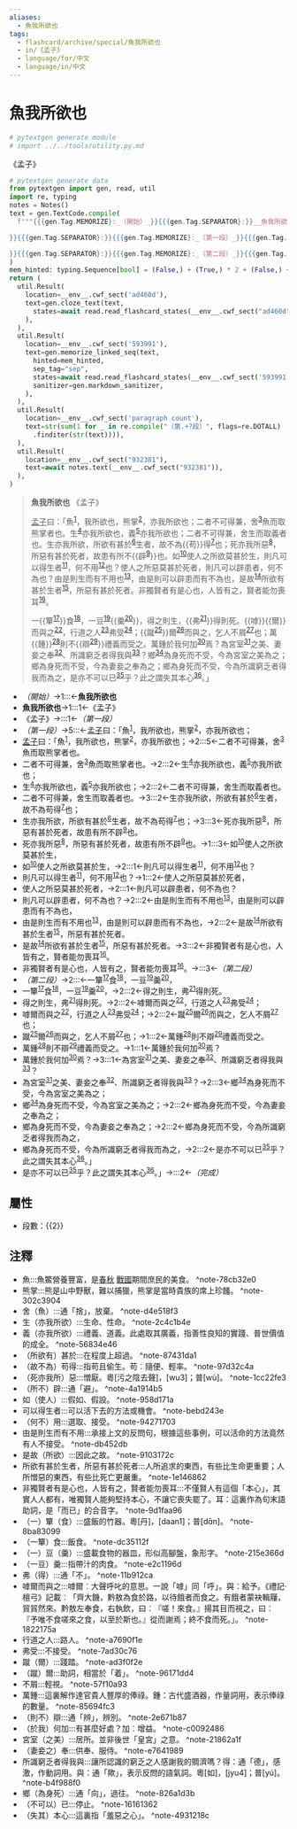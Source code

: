 ```yaml
---
aliases:
  - 魚我所欲也
tags:
  - flashcard/archive/special/魚我所欲也
  - in/《孟子》
  - language/for/中文
  - language/in/中文
---
```


# 魚我所欲也

```Python
# pytextgen generate module
# import ../../tools/utility.py.md
```

《孟子》

```Python
# pytextgen generate data
from pytextgen import gen, read, util
import re, typing
notes = Notes()
text = gen.TextCode.compile(
  f"""{{{gen.Tag.MEMORIZE}:_（開始）_}}{{{gen.Tag.SEPARATOR}:}}__魚我所欲也__{{{gen.Tag.TEXT}: }}{{{gen.Tag.SEPARATOR}:}}《孟子》{{{gen.Tag.TEXT}:

}}{{{gen.Tag.SEPARATOR}:}}{{{gen.Tag.MEMORIZE}:_（第一段）_}}{{{gen.Tag.SEPARATOR}:}}<u>孟子</u>曰：「魚{notes.embed("魚", "魚鱉營養豐富，是<u>春秋</u>&nbsp;<u>戰國</u>期間庶民的美食。")}，我所欲也，熊掌{notes.embed("熊掌", "熊是山中野獸，難以捕獵，熊掌是當時貴族的席上珍饈。")}，亦我所欲也；{{{gen.Tag.SEPARATOR}:}}二者不可得兼，舍{notes.embed("舍（魚）", "通「捨」，放棄。")}魚而取熊掌者也。{{{gen.Tag.SEPARATOR}:}}生{notes.embed("生（亦我所欲）", "生命、性命。")}亦我所欲也，義{notes.embed("義（亦我所欲）", "禮義、道義。此處取其廣義，指善性良知的實踐、普世價值的成全。")}亦我所欲也；{{{gen.Tag.SEPARATOR}:}}二者不可得兼，舍生而取義者也。{{{gen.Tag.SEPARATOR}:}}生亦我所欲，所欲有甚於{notes.embed("（所欲有）甚於", "在程度上超過。")}生者，故不為{hard("苟")}得{notes.embed("（故不為）苟得", "指苟且偷生。苟︰隨便、輕率。")}也；{{{gen.Tag.SEPARATOR}:}}死亦我所惡{notes.embed("（死亦我所）惡", "憎厭。粵[污之陰去聲]，[wu3]；普[wù]。")}，所惡有甚於死者，故患有所不{hard(f"辟{notes.embed('（所不）辟', '通「避」。')}")}也。{{{gen.Tag.SEPARATOR}:}}如{notes.embed("如（使人）", "假如、假設。")}使人之所欲莫甚於生，{{{gen.Tag.SEPARATOR}:}}則凡可以得生者{notes.embed("可以得生者", "可以活下去的方法或機會。")}，何不用{notes.embed("（何不）用", "選取、接受。")}也？{{{gen.Tag.SEPARATOR}:}}使人之所惡莫甚於死者，{{{gen.Tag.SEPARATOR}:}}則凡可以辟患者，何不為也？{{{gen.Tag.SEPARATOR}:}}由是則生而有不用也{notes.embed("由是則生而有不用", "承接上文的反問句，根據這些事例，可以活命的方法竟然有人不接受。")}，由是則可以辟患而有不為也，{{{gen.Tag.SEPARATOR}:}}是故{notes.embed("是故（所欲）", "因此之故。")}所欲有甚於生者{notes.embed("所欲有甚於生者，所惡有甚於死者", "人所追求的東西，有些比生命更重要；人所憎惡的東西，有些比死亡更嚴重。")}，所惡有甚於死者。{{{gen.Tag.SEPARATOR}:}}非獨賢者有是心也，人皆有之，賢者能勿喪耳{notes.embed("非獨賢者有是心也，人皆有之，賢者能勿喪耳", "不僅賢人有這個「本心」，其實人人都有，唯獨賢人能夠堅持本心，不讓它喪失罷了。耳：這裏作為句末語助詞，是「而已」的合音字。")}。{{{gen.Tag.TEXT}:

}}{{{gen.Tag.SEPARATOR}:}}{{{gen.Tag.MEMORIZE}:_（第二段）_}}{{{gen.Tag.SEPARATOR}:}}一{hard(f"簞{notes.embed('（一）簞（食）', '盛飯的竹器。粵[丹]，[daan1]；普[dɑ̄n]。')}")}食{notes.embed('（一簞）食', '飯食。')}，一豆{notes.embed("（一）豆（羹）", "盛載食物的器皿，形似高腳盤，象形字。")}{hard(f"羹{notes.embed('（一豆）羹', '指帶汁的肉食。')}")}，{{{gen.Tag.SEPARATOR}:}}得之則生，{hard(f"弗{notes.embed('弗（得）', '通「不」。')}")}得則死。{{{gen.Tag.SEPARATOR}:}}{hard("嘑")}{hard("爾")}而與之{notes.embed("嘑爾而與之", "嘑爾︰大聲呼叱的意思。一說「嘑」同「呼」。與：給予。《禮記‧檀弓》記載︰「齊大饑，黔敖為食於路，以待餓者而食之。有餓者蒙袂輯屨，貿貿然來。黔敖左奉食，右執飲，曰︰『嗟！來食。』揚其目而視之，曰︰『予唯不食嗟來之食，以至於斯也。』從而謝焉；終不食而死。」。")}，行道之人{notes.embed("行道之人", "路人。")}弗受{notes.embed("弗受", "不接受。")}；{{{gen.Tag.SEPARATOR}:}}{hard(f"蹴{notes.embed('蹴（爾）', '踐踏。')}")}爾{notes.embed("（蹴）爾", "助詞，相當於「着」。")}而與之，乞人不屑{notes.embed("不屑", "輕視。")}也；{{{gen.Tag.SEPARATOR}:}}萬{hard("鍾")}{notes.embed("萬鍾", "這裏解作達官貴人豐厚的俸祿。鍾：古代盛酒器，作量詞用，表示俸祿的數量。")}則不{hard(f"辯{notes.embed('（則不）辯', '通「辨」，辨別。')}")}禮義而受之。{{{gen.Tag.SEPARATOR}:}}萬鍾於我何加{notes.embed("（於我）何加", "有甚麼好處？加︰增益。")}焉？{{{gen.Tag.SEPARATOR}:}}為宮室{notes.embed("宮室（之美）", "居所。並非後世「皇宮」之意。")}之美、妻妾之奉{notes.embed("（妻妾之）奉", "供奉、服侍。")}、所識窮乏者得我與{notes.embed("所識窮乏者得我與", "讓所認識的窮乏之人感謝我的賙濟嗎？得：通「德」，感激，作動詞用。與：通「歟」，表示反問的語氣詞。粵[如]，[jyu4]；普[yú]。")}？{{{gen.Tag.SEPARATOR}:}}鄉{notes.embed("鄉（為身死）", "通「向」，過往。")}為身死而不受，今為宮室之美為之；{{{gen.Tag.SEPARATOR}:}}鄉為身死而不受，今為妻妾之奉為之；{{{gen.Tag.SEPARATOR}:}}鄉為身死而不受，今為所識窮乏者得我而為之，{{{gen.Tag.SEPARATOR}:}}是亦不可以已{notes.embed("（不可以）已", "停止。")}乎？此之謂失其本心{notes.embed("（失其）本心", "這裏指「羞惡之心」。")}。」{{{gen.Tag.SEPARATOR}:}}{{{gen.Tag.MEMORIZE}:_（完成）_}}"""
)
mem_hinted: typing.Sequence[bool] = (False,) + (True,) * 2 + (False,) + (True,) * 13 + (False,) + (True,) * 11 + (False,)
return (
  util.Result(
    location=__env__.cwf_sect('ad460d'),
    text=gen.cloze_text(text,
      states=await read.read_flashcard_states(__env__.cwf_sect("ad460d")),
    ),
  ),
  util.Result(
    location=__env__.cwf_sect('593991'),
    text=gen.memorize_linked_seq(text,
      hinted=mem_hinted,
      sep_tag="sep",
      states=await read.read_flashcard_states(__env__.cwf_sect('593991')),
      sanitizer=gen.markdown_sanitizer,
    ),
  ),
  util.Result(
    location=__env__.cwf_sect('paragraph count'),
    text=str(sum(1 for _ in re.compile("（第.+?段）", flags=re.DOTALL)
      .finditer(str(text)))),
  ),
  util.Result(
    location=__env__.cwf_sect("932381"),
    text=await notes.text(__env__.cwf_sect("932381")),
  ),
)
```

<!--pytextgen generate section="ad460d"--><!-- The following content is generated at 2023-03-21T22:12:54.680730+08:00. Any edits will be overridden! -->

> __魚我所欲也__ 《孟子》
>
> <u>孟子</u>曰：「魚<sup>[1](#^note-78cb32e0)</sup>，我所欲也，熊掌<sup>[2](#^note-302c3904)</sup>，亦我所欲也；二者不可得兼，舍<sup>[3](#^note-d4e518f3)</sup>魚而取熊掌者也。生<sup>[4](#^note-2c4c1b4e)</sup>亦我所欲也，義<sup>[5](#^note-56834e46)</sup>亦我所欲也；二者不可得兼，舍生而取義者也。生亦我所欲，所欲有甚於<sup>[6](#^note-87431da1)</sup>生者，故不為{{苟}}得<sup>[7](#^note-97d32c4a)</sup>也；死亦我所惡<sup>[8](#^note-1cc22fe3)</sup>，所惡有甚於死者，故患有所不{{辟<sup>[9](#^note-4a1914b5)</sup>}}也。如<sup>[10](#^note-958d171a)</sup>使人之所欲莫甚於生，則凡可以得生者<sup>[11](#^note-bebd243e)</sup>，何不用<sup>[12](#^note-94271703)</sup>也？使人之所惡莫甚於死者，則凡可以辟患者，何不為也？由是則生而有不用也<sup>[13](#^note-db452db)</sup>，由是則可以辟患而有不為也，是故<sup>[14](#^note-9103172c)</sup>所欲有甚於生者<sup>[15](#^note-1e146862)</sup>，所惡有甚於死者。非獨賢者有是心也，人皆有之，賢者能勿喪耳<sup>[16](#^note-9d1faa96)</sup>。
>
> 一{{簞<sup>[17](#^note-8ba83099)</sup>}}食<sup>[18](#^note-dc35112f)</sup>，一豆<sup>[19](#^note-215e366d)</sup>{{羹<sup>[20](#^note-e2c1196d)</sup>}}，得之則生，{{弗<sup>[21](#^note-11b912ca)</sup>}}得則死。{{嘑}}{{爾}}而與之<sup>[22](#^note-1822175a)</sup>，行道之人<sup>[23](#^note-a7690f1e)</sup>弗受<sup>[24](#^note-7ad30c76)</sup>；{{蹴<sup>[25](#^note-ad3f0f2e)</sup>}}爾<sup>[26](#^note-96171dd4)</sup>而與之，乞人不屑<sup>[27](#^note-57f10a93)</sup>也；萬{{鍾}}<sup>[28](#^note-85694fc3)</sup>則不{{辯<sup>[29](#^note-2e671b87)</sup>}}禮義而受之。萬鍾於我何加<sup>[30](#^note-c0092486)</sup>焉？為宮室<sup>[31](#^note-21862a1f)</sup>之美、妻妾之奉<sup>[32](#^note-e7641989)</sup>、所識窮乏者得我與<sup>[33](#^note-b4f988f0)</sup>？鄉<sup>[34](#^note-826a1d3b)</sup>為身死而不受，今為宮室之美為之；鄉為身死而不受，今為妻妾之奉為之；鄉為身死而不受，今為所識窮乏者得我而為之，是亦不可以已<sup>[35](#^note-16161362)</sup>乎？此之謂失其本心<sup>[36](#^note-4931218c)</sup>。」

<!--/pytextgen-->

<!--pytextgen generate section="593991"--><!-- The following content is generated at 2024-01-04T20:17:58.028843+08:00. Any edits will be overridden! -->

- _（開始）_→1:::←__魚我所欲也__
- __魚我所欲也__→1:::1←《孟子》
- 《孟子》→:::1←_（第一段）_
- _（第一段）_→5:::←<u>孟子</u>曰：「魚<sup>[1](#^note-78cb32e0)</sup>，我所欲也，熊掌<sup>[2](#^note-302c3904)</sup>，亦我所欲也；
- <u>孟子</u>曰：「魚<sup>[1](#^note-78cb32e0)</sup>，我所欲也，熊掌<sup>[2](#^note-302c3904)</sup>，亦我所欲也；→2:::5←二者不可得兼，舍<sup>[3](#^note-d4e518f3)</sup>魚而取熊掌者也。
- 二者不可得兼，舍<sup>[3](#^note-d4e518f3)</sup>魚而取熊掌者也。→2:::2←生<sup>[4](#^note-2c4c1b4e)</sup>亦我所欲也，義<sup>[5](#^note-56834e46)</sup>亦我所欲也；
- 生<sup>[4](#^note-2c4c1b4e)</sup>亦我所欲也，義<sup>[5](#^note-56834e46)</sup>亦我所欲也；→2:::2←二者不可得兼，舍生而取義者也。
- 二者不可得兼，舍生而取義者也。→3:::2←生亦我所欲，所欲有甚於<sup>[6](#^note-87431da1)</sup>生者，故不為苟得<sup>[7](#^note-97d32c4a)</sup>也；
- 生亦我所欲，所欲有甚於<sup>[6](#^note-87431da1)</sup>生者，故不為苟得<sup>[7](#^note-97d32c4a)</sup>也；→3:::3←死亦我所惡<sup>[8](#^note-1cc22fe3)</sup>，所惡有甚於死者，故患有所不辟<sup>[9](#^note-4a1914b5)</sup>也。
- 死亦我所惡<sup>[8](#^note-1cc22fe3)</sup>，所惡有甚於死者，故患有所不辟<sup>[9](#^note-4a1914b5)</sup>也。→1:::3←如<sup>[10](#^note-958d171a)</sup>使人之所欲莫甚於生，
- 如<sup>[10](#^note-958d171a)</sup>使人之所欲莫甚於生，→2:::1←則凡可以得生者<sup>[11](#^note-bebd243e)</sup>，何不用<sup>[12](#^note-94271703)</sup>也？
- 則凡可以得生者<sup>[11](#^note-bebd243e)</sup>，何不用<sup>[12](#^note-94271703)</sup>也？→1:::2←使人之所惡莫甚於死者，
- 使人之所惡莫甚於死者，→2:::1←則凡可以辟患者，何不為也？
- 則凡可以辟患者，何不為也？→2:::2←由是則生而有不用也<sup>[13](#^note-db452db)</sup>，由是則可以辟患而有不為也，
- 由是則生而有不用也<sup>[13](#^note-db452db)</sup>，由是則可以辟患而有不為也，→2:::2←是故<sup>[14](#^note-9103172c)</sup>所欲有甚於生者<sup>[15](#^note-1e146862)</sup>，所惡有甚於死者。
- 是故<sup>[14](#^note-9103172c)</sup>所欲有甚於生者<sup>[15](#^note-1e146862)</sup>，所惡有甚於死者。→3:::2←非獨賢者有是心也，人皆有之，賢者能勿喪耳<sup>[16](#^note-9d1faa96)</sup>。
- 非獨賢者有是心也，人皆有之，賢者能勿喪耳<sup>[16](#^note-9d1faa96)</sup>。→:::3←_（第二段）_
- _（第二段）_→2:::←一簞<sup>[17](#^note-8ba83099)</sup>食<sup>[18](#^note-dc35112f)</sup>，一豆<sup>[19](#^note-215e366d)</sup>羹<sup>[20](#^note-e2c1196d)</sup>，
- 一簞<sup>[17](#^note-8ba83099)</sup>食<sup>[18](#^note-dc35112f)</sup>，一豆<sup>[19](#^note-215e366d)</sup>羹<sup>[20](#^note-e2c1196d)</sup>，→2:::2←得之則生，弗<sup>[21](#^note-11b912ca)</sup>得則死。
- 得之則生，弗<sup>[21](#^note-11b912ca)</sup>得則死。→2:::2←嘑爾而與之<sup>[22](#^note-1822175a)</sup>，行道之人<sup>[23](#^note-a7690f1e)</sup>弗受<sup>[24](#^note-7ad30c76)</sup>；
- 嘑爾而與之<sup>[22](#^note-1822175a)</sup>，行道之人<sup>[23](#^note-a7690f1e)</sup>弗受<sup>[24](#^note-7ad30c76)</sup>；→2:::2←蹴<sup>[25](#^note-ad3f0f2e)</sup>爾<sup>[26](#^note-96171dd4)</sup>而與之，乞人不屑<sup>[27](#^note-57f10a93)</sup>也；
- 蹴<sup>[25](#^note-ad3f0f2e)</sup>爾<sup>[26](#^note-96171dd4)</sup>而與之，乞人不屑<sup>[27](#^note-57f10a93)</sup>也；→1:::2←萬鍾<sup>[28](#^note-85694fc3)</sup>則不辯<sup>[29](#^note-2e671b87)</sup>禮義而受之。
- 萬鍾<sup>[28](#^note-85694fc3)</sup>則不辯<sup>[29](#^note-2e671b87)</sup>禮義而受之。→1:::1←萬鍾於我何加<sup>[30](#^note-c0092486)</sup>焉？
- 萬鍾於我何加<sup>[30](#^note-c0092486)</sup>焉？→3:::1←為宮室<sup>[31](#^note-21862a1f)</sup>之美、妻妾之奉<sup>[32](#^note-e7641989)</sup>、所識窮乏者得我與<sup>[33](#^note-b4f988f0)</sup>？
- 為宮室<sup>[31](#^note-21862a1f)</sup>之美、妻妾之奉<sup>[32](#^note-e7641989)</sup>、所識窮乏者得我與<sup>[33](#^note-b4f988f0)</sup>？→2:::3←鄉<sup>[34](#^note-826a1d3b)</sup>為身死而不受，今為宮室之美為之；
- 鄉<sup>[34](#^note-826a1d3b)</sup>為身死而不受，今為宮室之美為之；→2:::2←鄉為身死而不受，今為妻妾之奉為之；
- 鄉為身死而不受，今為妻妾之奉為之；→2:::2←鄉為身死而不受，今為所識窮乏者得我而為之，
- 鄉為身死而不受，今為所識窮乏者得我而為之，→2:::2←是亦不可以已<sup>[35](#^note-16161362)</sup>乎？此之謂失其本心<sup>[36](#^note-4931218c)</sup>。」
- 是亦不可以已<sup>[35](#^note-16161362)</sup>乎？此之謂失其本心<sup>[36](#^note-4931218c)</sup>。」→:::2←_（完成）_

<!--/pytextgen-->

## 屬性

- 段數：{{<!--pytextgen generate section="paragraph count"--><!-- The following content is generated at 2023-03-01T08:31:01.265120+08:00. Any edits will be overridden! -->2<!--/pytextgen-->}}

## 注釋

<!--pytextgen generate section="932381"--><!-- The following content is generated at 2024-01-04T20:17:57.934355+08:00. Any edits will be overridden! -->

- 魚:::魚鱉營養豐富，是<u>春秋</u>&nbsp;<u>戰國</u>期間庶民的美食。 <a id="^note-78cb32e0"></a>^note-78cb32e0
- 熊掌:::熊是山中野獸，難以捕獵，熊掌是當時貴族的席上珍饈。 <a id="^note-302c3904"></a>^note-302c3904
- 舍（魚）:::通「捨」，放棄。 <a id="^note-d4e518f3"></a>^note-d4e518f3
- 生（亦我所欲）:::生命、性命。 <a id="^note-2c4c1b4e"></a>^note-2c4c1b4e
- 義（亦我所欲）:::禮義、道義。此處取其廣義，指善性良知的實踐、普世價值的成全。 <a id="^note-56834e46"></a>^note-56834e46
- （所欲有）甚於:::在程度上超過。 <a id="^note-87431da1"></a>^note-87431da1
- （故不為）苟得:::指苟且偷生。苟︰隨便、輕率。 <a id="^note-97d32c4a"></a>^note-97d32c4a
- （死亦我所）惡:::憎厭。粵[污之陰去聲]，[wu3]；普[wù]。 <a id="^note-1cc22fe3"></a>^note-1cc22fe3
- （所不）辟:::通「避」。 <a id="^note-4a1914b5"></a>^note-4a1914b5
- 如（使人）:::假如、假設。 <a id="^note-958d171a"></a>^note-958d171a
- 可以得生者:::可以活下去的方法或機會。 <a id="^note-bebd243e"></a>^note-bebd243e
- （何不）用:::選取、接受。 <a id="^note-94271703"></a>^note-94271703
- 由是則生而有不用:::承接上文的反問句，根據這些事例，可以活命的方法竟然有人不接受。 <a id="^note-db452db"></a>^note-db452db
- 是故（所欲）:::因此之故。 <a id="^note-9103172c"></a>^note-9103172c
- 所欲有甚於生者，所惡有甚於死者:::人所追求的東西，有些比生命更重要；人所憎惡的東西，有些比死亡更嚴重。 <a id="^note-1e146862"></a>^note-1e146862
- 非獨賢者有是心也，人皆有之，賢者能勿喪耳:::不僅賢人有這個「本心」，其實人人都有，唯獨賢人能夠堅持本心，不讓它喪失罷了。耳：這裏作為句末語助詞，是「而已」的合音字。 <a id="^note-9d1faa96"></a>^note-9d1faa96
- （一）簞（食）:::盛飯的竹器。粵[丹]，[daan1]；普[dɑ̄n]。 <a id="^note-8ba83099"></a>^note-8ba83099
- （一簞）食:::飯食。 <a id="^note-dc35112f"></a>^note-dc35112f
- （一）豆（羹）:::盛載食物的器皿，形似高腳盤，象形字。 <a id="^note-215e366d"></a>^note-215e366d
- （一豆）羹:::指帶汁的肉食。 <a id="^note-e2c1196d"></a>^note-e2c1196d
- 弗（得）:::通「不」。 <a id="^note-11b912ca"></a>^note-11b912ca
- 嘑爾而與之:::嘑爾︰大聲呼叱的意思。一說「嘑」同「呼」。與：給予。《禮記‧檀弓》記載︰「齊大饑，黔敖為食於路，以待餓者而食之。有餓者蒙袂輯屨，貿貿然來。黔敖左奉食，右執飲，曰︰『嗟！來食。』揚其目而視之，曰︰『予唯不食嗟來之食，以至於斯也。』從而謝焉；終不食而死。」。 <a id="^note-1822175a"></a>^note-1822175a
- 行道之人:::路人。 <a id="^note-a7690f1e"></a>^note-a7690f1e
- 弗受:::不接受。 <a id="^note-7ad30c76"></a>^note-7ad30c76
- 蹴（爾）:::踐踏。 <a id="^note-ad3f0f2e"></a>^note-ad3f0f2e
- （蹴）爾:::助詞，相當於「着」。 <a id="^note-96171dd4"></a>^note-96171dd4
- 不屑:::輕視。 <a id="^note-57f10a93"></a>^note-57f10a93
- 萬鍾:::這裏解作達官貴人豐厚的俸祿。鍾：古代盛酒器，作量詞用，表示俸祿的數量。 <a id="^note-85694fc3"></a>^note-85694fc3
- （則不）辯:::通「辨」，辨別。 <a id="^note-2e671b87"></a>^note-2e671b87
- （於我）何加:::有甚麼好處？加︰增益。 <a id="^note-c0092486"></a>^note-c0092486
- 宮室（之美）:::居所。並非後世「皇宮」之意。 <a id="^note-21862a1f"></a>^note-21862a1f
- （妻妾之）奉:::供奉、服侍。 <a id="^note-e7641989"></a>^note-e7641989
- 所識窮乏者得我與:::讓所認識的窮乏之人感謝我的賙濟嗎？得：通「德」，感激，作動詞用。與：通「歟」，表示反問的語氣詞。粵[如]，[jyu4]；普[yú]。 <a id="^note-b4f988f0"></a>^note-b4f988f0
- 鄉（為身死）:::通「向」，過往。 <a id="^note-826a1d3b"></a>^note-826a1d3b
- （不可以）已:::停止。 <a id="^note-16161362"></a>^note-16161362
- （失其）本心:::這裏指「羞惡之心」。 <a id="^note-4931218c"></a>^note-4931218c

<!--/pytextgen-->
